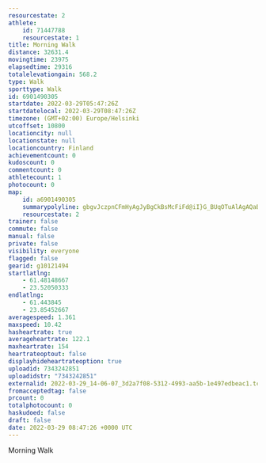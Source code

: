 ```yaml
---
resourcestate: 2
athlete:
    id: 71447788
    resourcestate: 1
title: Morning Walk
distance: 32631.4
movingtime: 23975
elapsedtime: 29316
totalelevationgain: 568.2
type: Walk
sporttype: Walk
id: 6901490305
startdate: 2022-03-29T05:47:26Z
startdatelocal: 2022-03-29T08:47:26Z
timezone: (GMT+02:00) Europe/Helsinki
utcoffset: 10800
locationcity: null
locationstate: null
locationcountry: Finland
achievementcount: 0
kudoscount: 0
commentcount: 0
athletecount: 1
photocount: 0
map:
    id: a6901490305
    summarypolyline: gbgvJczpnCFmHyAgJyBgCkBsMcFiFd@iI}G_BUqOTuAlAgAQaBiC}FrAzHgAxEd@dOcBpAoE^]kImBeV_GcPQoPq@sJsCwUaAsQoAyC]wJhBsE|@_IG{ZxAuAn@RdAgB_AkCAkCuCsDo@gCiE`DmG~HqBeIgBCoEya@@}CdA|@nC{@j@qFx@{B@qq@tCmEpBcGfFcEtA[`A~AtCcBlCf@X_AeGeOgG{t@|BMRoAbC~@]yAnB@U`BAbFz@pFrB`FbAIhA~DbJxE~LWx@xKd]gEvOkKh`@ij@tBaAx@nAxBgDdAUTuDvBOpAyAn@eBImCdGeHtIuC|BgD`Af@ReElIeU`AmMnD]pDgJdDeR{@mEeEcE}Ah@mCkEqCuMqBkFh@gC{AeGw@wIuAYUoVg@iFzA}DRsGtAgANoEpAaDZoFjBOIoCaBcLiAwBdA}Kz@_BrB{LReIo@mAhB}HJyGnC{NfDoGfAgJ}@iEQiH|BnBz@c@`BgNb@I|BoCRkI~@q@TkH`@c@TmCUy@f@{@Ye@TaB[kDr@gEu@_CNsGq@gLvAkE@aH[aFlBwEdAuL^a@zFEvEaC|BxDz@aB~BThAuCP}GdIkJfA_GbA_OdD{G~@m@nFzBdCmDlB{GNuGeBiGs@aJt@uEtBkAb@cI_@yIpCoGa@_G^}FnDeJGkLsB}PtBiGOiGnHh@pAcCEuChAoDzEuGyBqSxAe@NwAY[R~D`CoCs@wIrAqEXwBaAeG}@aOD}Bp@a@?cD}BgFq@kHeBqA{A^ZuQ[sMnFU|AuB`A}F|BkA`BeDr@Z~@wEfAcAHeMdMgQEkKnA_Af@}D`AoAGmGg@wC`DyWd@iN?z@`D`EdDbCj@oK`AoEjBpA\cAlEl@~BoBh@sBzAe@l@Dp@xB~@It@dAjBq@v@kFoA_WLuAn@Ks@yBPwDpCAx@pA?iCUcAdDbAd@aCZ{z@RsN`@NqAyUHuFq@]E}Lq@BU_CbAeDbDHFyScAgNs@{C~AaN?oHiA_SaFsV_Cq@{ErB_Gqb@aAoL_Biq@uCjAOpOaBbVVpBcAiAPcCcEmDyE{FcCiELkB{AqApA{FBmGlAyLm@yAqD`@oCnLsAkCWaEg@wB|EwAHaEi@eBFwAe@a@]vA_BaD}ABa@eBsAJmMfNG_Gl@wHp@q@P_By@yEl@AzAaDlAc@j@iE|@uAi@sHkBcB{@vA]wAlIy[{Ac@s@}BnA_JgBMw@wG_CaEDcDsCyNqAsAyC{WiEwE_LkDsAuG
    resourcestate: 2
trainer: false
commute: false
manual: false
private: false
visibility: everyone
flagged: false
gearid: g10121494
startlatlng:
    - 61.48148667
    - 23.52050333
endlatlng:
    - 61.443845
    - 23.85452667
averagespeed: 1.361
maxspeed: 10.42
hasheartrate: true
averageheartrate: 122.1
maxheartrate: 154
heartrateoptout: false
displayhideheartrateoption: true
uploadid: 7343242851
uploadidstr: "7343242851"
externalid: 2022-03-29_14-06-07_3d2a7f08-5312-4993-aa5b-1e497edbeac1.tcx
fromacceptedtag: false
prcount: 0
totalphotocount: 0
haskudoed: false
draft: false
date: 2022-03-29 08:47:26 +0000 UTC
---
```

Morning Walk